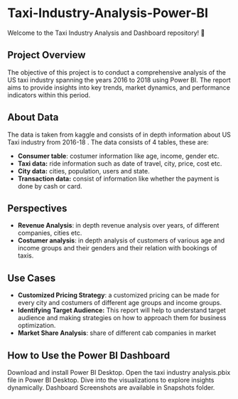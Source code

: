# Taxi-Industry-Analysis-Power-BI
Welcome to the Taxi Industry Analysis and Dashboard repository! 🚀
## Project Overview
The objective of this project is to conduct a comprehensive analysis of the US taxi industry spanning the years 2016 to 2018 using Power BI. The report aims to provide insights into key trends, market dynamics, and performance indicators within this period.
## About Data
The data is taken from kaggle and consists of in depth information about US Taxi industry from 2016-18 .
The data consists of 4 tables, these are:
- **Consumer table**: costumer information like age, income, gender etc.
- **Taxi data:** ride information such as date of travel, city, price, cost etc.
- **City data:** cities, population, users and state.
- **Transaction data:** consist of information like whether the payment is done by cash or card.
## Perspectives
- **Revenue Analysis**: in depth revenue analysis over years, of different companies, cities etc.
- **Costumer analysis**: in depth analysis of customers of various age and income groups and their genders and their relation with bookings of taxis.
## Use Cases
- **Customized Pricing Strategy**: a customized pricing can be made for every city and costumers of different age groups and income groups.
- **Identifying Target Audience:** This report will help to understand target audience and making strategies on how to approach them for
business optimization.
- **Market Share Analysis**: share of different cab companies in market 
## How to Use the Power BI Dashboard
Download and install Power BI Desktop.
Open the taxi industry analysis.pbix file in Power BI Desktop.
Dive into the visualizations to explore insights dynamically.
Dashboard Screenshots are available in Snapshots folder.
